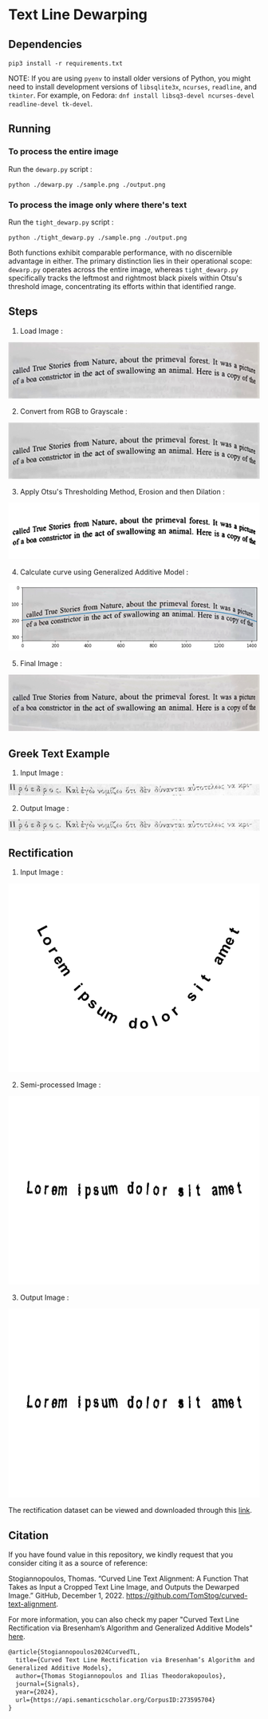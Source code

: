 # Text Line Dewarping

## Dependencies

```shell
pip3 install -r requirements.txt
```

NOTE: If you are using `pyenv` to install older versions of Python, you might need to install development versions of `libsqlite3x`, `ncurses`, `readline`, and `tkinter`. For example, on Fedora: `dnf install libsq3-devel ncurses-devel readline-devel tk-devel`.

## Running

### To process the entire image

Run the `dewarp.py` script :

```shell
python ./dewarp.py ./sample.png ./output.png
```

### To process the image only where there's text

Run the `tight_dewarp.py` script :

```shell
python ./tight_dewarp.py ./sample.png ./output.png
```

Both functions exhibit comparable performance, with no discernible advantage in either. The primary distinction lies in their operational scope: `dewarp.py` operates across the entire image, whereas `tight_dewarp.py` specifically tracks the leftmost and rightmost black pixels within Otsu's threshold image, concentrating its efforts within that identified range.

## Steps

1) Load Image :

![Original image](./images/sample.png?raw=true)

2) Convert from RGB to Grayscale :

![Output image](./images/gray.png?raw=true)

3) Apply Otsu's Thresholding Method, Erosion and then Dilation :

![Original image](./images/otsu.png?raw=true)

4) Calculate curve using Generalized Additive Model :

![Output image](./images/poly.png?raw=true)

5) Final Image :

![Output image](./images/output.png?raw=true)

## Greek Text Example

1) Input Image :

![Output image](./images/greek_input.png?raw=true)

2) Output Image :

![Output image](./images/greek_output.png?raw=true)

## Rectification

1) Input Image :

![Output image](./images/fig2.png?raw=true)

2) Semi-processed Image :

![Output image](./images/fig2-semi.png?raw=true)

3) Output Image :

![Output image](./images/fig2-final.png?raw=true)

The rectification dataset can be viewed and downloaded through this [link](https://mega.nz/folder/CQJhEQqB#J4IrsiatBhKXYn14K9IzMQ).

## Citation

If you have found value in this repository, we kindly request that you consider citing it as a source of reference:

Stogiannopoulos, Thomas. “Curved Line Text Alignment: A Function That Takes as Input a Cropped Text Line Image, and Outputs the Dewarped Image.”
GitHub, December 1, 2022. https://github.com/TomStog/curved-text-alignment.

For more information, you can also check my paper "Curved Text Line Rectification via Bresenham’s Algorithm and Generalized Additive Models" [here](https://doi.org/10.3390/signals5040039).

```
@article{Stogiannopoulos2024CurvedTL,
  title={Curved Text Line Rectification via Bresenham’s Algorithm and Generalized Additive Models},
  author={Thomas Stogiannopoulos and Ilias Theodorakopoulos},
  journal={Signals},
  year={2024},
  url={https://api.semanticscholar.org/CorpusID:273595704}
}
```
